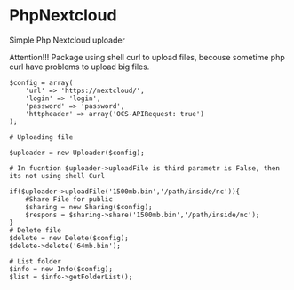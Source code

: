 # PhpNextcloud
Simple Php Nextcloud uploader

Attention!!! Package using shell curl to upload files, becouse sometime php curl have problems to upload big files.

```
$config = array(
    'url' => 'https://nextcloud/',
    'login' => 'login',
    'password' => 'password',
    'httpheader' => array('OCS-APIRequest: true')
);

# Uploading file

$uploader = new Uploader($config);

# In fucntion $uploader->uploadFile is third parametr is False, then its not using shell Curl

if($uploader->uploadFile('1500mb.bin','/path/inside/nc')){
    #Share File for public
    $sharing = new Sharing($config);
    $respons = $sharing->share('1500mb.bin','/path/inside/nc');
}
# Delete file
$delete = new Delete($config);
$delete->delete('64mb.bin');

# List folder
$info = new Info($config);
$list = $info->getFolderList();
```